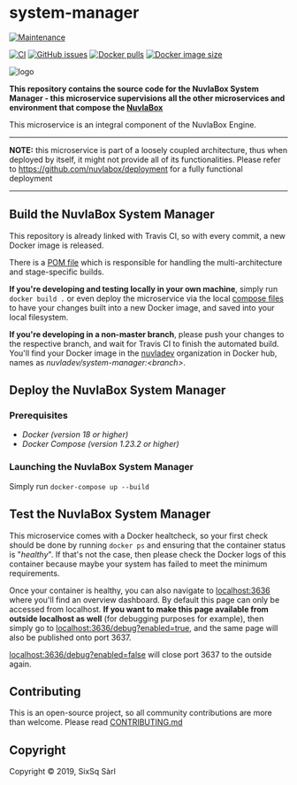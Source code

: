 # system-manager

[![Maintenance](https://img.shields.io/badge/Maintained%3F-yes-green.svg?style=for-the-badge)](https://github.com/nuvlabox/system-manager/graphs/commit-activity)


[![CI](https://img.shields.io/travis/com/nuvlabox/system-manager?style=for-the-badge&logo=travis-ci&logoColor=white)](https://travis-ci.com/nuvlabox/system-manager)
[![GitHub issues](https://img.shields.io/github/issues/nuvlabox/system-manager?style=for-the-badge&logo=github&logoColor=white)](https://GitHub.com/nuvlabox/system-manager/issues/)
[![Docker pulls](https://img.shields.io/docker/pulls/nuvlabox/system-manager?style=for-the-badge&logo=Docker&logoColor=white)](https://cloud.docker.com/u/nuvlabox/repository/docker/nuvlabox/system-manager)
[![Docker image size](https://img.shields.io/microbadger/image-size/nuvlabox/system-manager?style=for-the-badge&logo=Docker&logoColor=white)](https://cloud.docker.com/u/nuvlabox/repository/docker/nuvlabox/system-manager)

![logo](https://uc977612ad25e6fb53ac9275cd4c.previews.dropboxusercontent.com/p/thumb/AAhLDh0-m61kGliju2bmLxVEc36VssSKVjGd9r6JnxmpdVExwfKsZWXtVtc2gz0IR1PN7tviqaJJY3YSXHZhxTwO1x_8bHHt3W49SZDgrMqPW84Jw9vg-Dmv_2J4siLp44GvufcOPr8Rw96xIGfG1JIm_xrADjdl0tpgW8LrJnojoMl5l7hCs0cNLMQm54P_QH8hhg5cc8Nkvk2M5F5YBp4MM5M62AMQXZRihBz4QsbvHeVNIj3Z8lI-gbcY9rYjiQmLYeAdP_REq2eEYcrADrMHHI6oJRuFQAAzrEPcyc6_3KQzMENiGflpKZAE2BcAJAJ956KodJjixpH8PPC_3sGlhijEZ2LTE_jwb00-znmVRV-BYNr8MO16HCZIBQeRgSc/p.png?fv_content=true&size_mode=5)


**This repository contains the source code for the NuvlaBox System Manager - this microservice supervisions all the other microservices and environment that compose the [NuvlaBox](https://sixsq.com/products-and-services/nuvlabox/overview)**

This microservice is an integral component of the NuvlaBox Engine.

---

**NOTE:** this microservice is part of a loosely coupled architecture, thus when deployed by itself, it might not provide all of its functionalities. Please refer to https://github.com/nuvlabox/deployment for a fully functional deployment

---

## Build the NuvlaBox System Manager

This repository is already linked with Travis CI, so with every commit, a new Docker image is released. 

There is a [POM file](pom.xml) which is responsible for handling the multi-architecture and stage-specific builds.

**If you're developing and testing locally in your own machine**, simply run `docker build .` or even deploy the microservice via the local [compose files](docker-compose.yml) to have your changes built into a new Docker image, and saved into your local filesystem.

**If you're developing in a non-master branch**, please push your changes to the respective branch, and wait for Travis CI to finish the automated build. You'll find your Docker image in the [nuvladev](https://hub.docker.com/u/nuvladev) organization in Docker hub, names as _nuvladev/system-manager:\<branch\>_.

## Deploy the NuvlaBox System Manager

### Prerequisites 

 - *Docker (version 18 or higher)*
 - *Docker Compose (version 1.23.2 or higher)*

### Launching the NuvlaBox System Manager

Simply run `docker-compose up --build`


## Test the NuvlaBox System Manager

This microservice comes with a Docker healtcheck, so your first check should be done by running `docker ps` and ensuring that the container status is "_healthy_". If that's not the case, then please check the Docker logs of this container because maybe your system has failed to meet the minimum requirements.

Once your container is healthy, you can also navigate to [localhost:3636](http://localhost:3636) where you'll find an overview dashboard. By default this page can only be accessed from localhost. **If you want to make this page available from outside localhost as well** (for debugging purposes for example), then simply go to [localhost:3636/debug?enabled=true](http://localhost:3636/debug?enabled=true), and the same page will also be published onto port 3637.

[localhost:3636/debug?enabled=false](http://localhost:3636/debug?enabled=false) will close port 3637 to the outside again.

## Contributing

This is an open-source project, so all community contributions are more than welcome. Please read [CONTRIBUTING.md](CONTRIBUTING.md)
 
## Copyright

Copyright &copy; 2019, SixSq Sàrl


